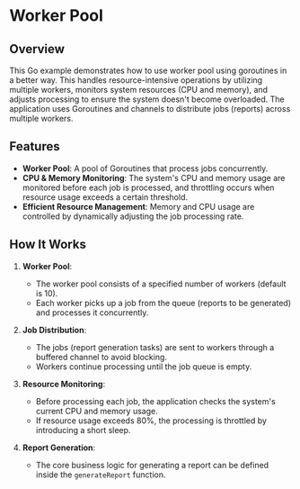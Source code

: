 # Worker Pool

## Overview

This Go example demonstrates how to use worker pool using goroutines in a better way. This handles resource-intensive operations by utilizing multiple workers, monitors system resources (CPU and memory), and adjusts processing to ensure the system doesn't become overloaded. The application uses Goroutines and channels to distribute jobs (reports) across multiple workers.

## Features

- **Worker Pool**: A pool of Goroutines that process jobs concurrently.
- **CPU & Memory Monitoring**: The system's CPU and memory usage are monitored before each job is processed, and throttling occurs when resource usage exceeds a certain threshold.
- **Efficient Resource Management**: Memory and CPU usage are controlled by dynamically adjusting the job processing rate.

## How It Works

1. **Worker Pool**:
   - The worker pool consists of a specified number of workers (default is 10).
   - Each worker picks up a job from the queue (reports to be generated) and processes it concurrently.

2. **Job Distribution**:
   - The jobs (report generation tasks) are sent to workers through a buffered channel to avoid blocking.
   - Workers continue processing until the job queue is empty.

3. **Resource Monitoring**:
   - Before processing each job, the application checks the system's current CPU and memory usage.
   - If resource usage exceeds 80%, the processing is throttled by introducing a short sleep.

4. **Report Generation**:
   - The core business logic for generating a report can be defined inside the `generateReport` function.

